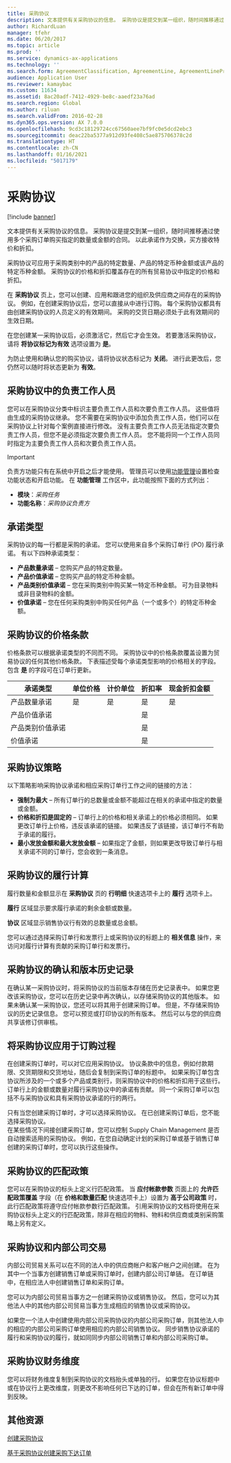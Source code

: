 ```yaml
---
title: 采购协议
description: 文本提供有关采购协议的信息。 采购协议是提交到某一组织，随时间推移通过使用多个采购订单购买指定的数量或金额的合同。 以此承诺作为交换，买方接收特价和折扣。
author: RichardLuan
manager: tfehr
ms.date: 06/20/2017
ms.topic: article
ms.prod: ''
ms.service: dynamics-ax-applications
ms.technology: ''
ms.search.form: AgreementClassification, AgreementLine, AgreementLinePrompt, PurchAgreement, PurchAgreementCreate, PurchAgreementGenerateReleaseOrder, PurchAgreementHistory, PurchAgreementInvoiceJournal, PurchLine, AgreementLines
audience: Application User
ms.reviewer: kamaybac
ms.custom: 11634
ms.assetid: 8ac20adf-7412-4929-be8c-aaedf23a76ad
ms.search.region: Global
ms.author: riluan
ms.search.validFrom: 2016-02-28
ms.dyn365.ops.version: AX 7.0.0
ms.openlocfilehash: 9cd3c18129724cc67560aee7bf9fc0e5dcd2ebc3
ms.sourcegitcommit: deac22ba5377a912d93fe408c5ae875706378c2d
ms.translationtype: HT
ms.contentlocale: zh-CN
ms.lasthandoff: 01/16/2021
ms.locfileid: "5017179"
---
```

# <a name="purchase-agreements"></a>采购协议

[!include [banner](../includes/banner.md)]

文本提供有关采购协议的信息。 采购协议是提交到某一组织，随时间推移通过使用多个采购订单购买指定的数量或金额的合同。 以此承诺作为交换，买方接收特价和折扣。 

采购协议可应用于采购类别中的产品的特定数量、产品的特定币种金额或该产品的特定币种金额。 采购协议的价格和折扣覆盖存在的所有贸易协议中指定的价格和折扣。  

在 **采购协议** 页上，您可以创建、应用和跟进您的组织及供应商之间存在的采购协议。 例如，在创建采购协议后，您可以直接从中进行订购。 每个采购协议都具有由创建采购协议的人员定义的有效期间。 采购的交货日期必须处于此有效期间的生效日期。  

在您创建某一采购协议后，必须激活它，然后它才会生效。 若要激活采购协议，请将 **将协议标记为有效** 选项设置为 **是**。 

为防止使用和确认您的购买协议，请将协议状态标记为 **关闭**。 进行此更改后，您仍然可以随时将状态更新为 **有效**。

## <a name="responsible-workers-on-purchase-agreements"></a>采购协议中的负责工作人员

您可以在采购协议分类中标识主要负责工作人员和次要负责工作人员。 这些值将由生成的采购协议继承。 您不需要在采购协议中添加负责工作人员，他们可以在采购协议上针对每个案例直接进行修改。 没有主要负责工作人员无法指定次要负责工作人员，但您不是必须指定次要负责工作人员。 您不能将同一个工作人员同时指定为主要负责工作人员和次要负责工作人员。

> [!IMPORTANT]
> 负责方功能只有在系统中开启之后才能使用。 管理员可以使用[功能管理](../../fin-ops-core/fin-ops/get-started/feature-management/feature-management-overview.md)设置检查功能状态和开启功能。 在 **功能管理** 工作区中，此功能按照下面的方式列出：
> 
> - **模块**：*采购任务*
> - **功能名称**：*采购协议负责方*

## <a name="commitment-types"></a>承诺类型
采购协议的每一行都是采购的承诺。 您可以使用来自多个采购订单行 (PO) 履行承诺。 有以下四种承诺类型：

-   **产品数量承诺** – 您购买产品的特定数量。
-   **产品价值承诺** – 您购买产品的特定币种金额。
-   **产品类别价值承诺** – 您在采购类别中购买某一特定币种金额。 可为目录物料或非目录物料的金额。
-   **价值承诺** – 您在任何采购类别中购买任何产品（一个或多个）的特定币种金额。

## <a name="pricing-terms-for-purchase-agreements"></a>采购协议的价格条款
价格条款可以根据承诺类型的不同而不同。 采购协议中的价格条款覆盖设置为贸易协议的任何其他价格条款。 下表描述受每个承诺类型影响的价格相关的字段。 包含 **是** 的字段可在订单行更新。

| 承诺类型                   | 单位价格 | 计价单位 | 折扣率 | 现金折扣金额 |
|-----------------------------------|------------|------------|------------------|----------------------|
| 产品数量承诺       | 是        | 是        | 是              | 是                  |
| 产品价值承诺          |            |            | 是              |                      |
| 产品类别价值承诺 |            |            | 是              |                      |
| 价值承诺                  |            |            | 是              |                      |

## <a name="policies-for-purchase-agreements"></a>采购协议策略
以下策略影响采购协议承诺和相应采购订单行工作之间的链接的方法：

-   **强制为最大** – 所有订单行的总数量或金额不能超过在相关的承诺中指定的数量或金额。
-   **价格和折扣是固定的** – 订单行上的价格和相关承诺上的价格必须相同。 如果更改订单行上价格，违反该承诺的链接。 如果违反了该链接，该订单行不有助于承诺的履行。
-   **最小发放金额和最大发放金额** – 如果指定了金额，则如果更改导致订单行与相关承诺不同的订单行，您会收到一条消息。

## <a name="fulfillment-calculations-for-purchase-agreements"></a>采购协议的履行计算
履行数量和金额显示在 **采购协议** 页的 **行明细** 快速选项卡上的 **履行** 选项卡上。  

**履行** 区域显示要求履行承诺的剩余金额或数量。  

**协议** 区域显示销售协议行有效的总数量或总金额。  

您可以通过选择采购订单行和发票行上或采购协议的标题上的 **相关信息** 操作，来访问对履行计算有贡献的采购订单行和发票行。

## <a name="confirmations-and-version-history-for-purchase-agreements"></a>采购协议的确认和版本历史记录
在确认某一采购协议时，将采购协议的当前版本存储在历史记录表中。 如果您更改该采购协议，您可以在历史记录中再次确认，以存储采购协议的其他版本。 如果未确认某一采购协议，您还可以将其用于创建采购订单。 但是，不存储采购协议的历史记录信息。 您可以预览或打印协议的所有版本。 然后可以与您的供应商共享该修订供审核。

## <a name="applying-purchase-agreements-in-the-ordering-process"></a>将采购协议应用于订购过程
在创建采购订单时，可以对它应用采购协议。 协议条款中的信息，例如付款期限、交货期限和交货地址，随后会复制到采购订单的标题中。 如果采购订单包含协议所涉及的一个或多个产品或类别行，则采购协议中的价格和折扣用于这些行。 订单行上的金额或数量对履行采购协议中的承诺有贡献。 同一个采购订单可以包括不与采购协议和具有采购协议承诺的行的两行。  

只有当您创建采购订单时，才可以选择采购协议。 在已创建采购订单后，您不能选择采购协议。  
在某些情况下间接创建采购订单，您可以控制 Supply Chain Management 是否自动搜索适用的采购协议。 例如，在您自动确定计划的采购订单或基于销售订单创建的采购订单时，您可以执行这些操作。

## <a name="matching-policy-on-purchase-agreements"></a>采购协议的匹配政策
您可以在采购协议的标头上定义行匹配政策。 当 **应付帐款参数** 页面上的 **允许匹配政策覆盖** 字段（在 **价格和数量匹配** 快速选项卡上）设置为 **高于公司政策** 时，此行匹配政策将遵守应付帐款参数行匹配政策。 引用采购协议的文档将使用在采购协议标头上定义的行匹配政策，除非在相应的物料、物料和供应商或类别采购策略上另有定义。

## <a name="purchase-agreements-and-intercompany-trade"></a>采购协议和内部公司交易
内部公司贸易关系可以在不同的法人中的供应商帐户和客户帐户之间创建。 在为其中一个当事方创建销售订单或采购订单时，创建内部公司订单链。 在订单链中，在相应法人中创建销售订单和采购订单。  

您可以为内部公司贸易当事方之一创建采购协议或销售协议。 然后，您可以为其他法人中的其他内部公司贸易当事方生成相应的销售协议或采购协议。  

如果您一个法人中创建使用内部公司采购协议的内部公司采购订单，则其他法人中的相应的内部公司采购订单使用相应的内部公司销售协议。 同步销售协议承诺的履行和采购协议的履行，就如同同步内部公司销售订单和内部公司采购订单。

## <a name="financial-dimensions-on-purchase-agreements"></a>采购协议财务维度
您可以将财务维度复制到采购协议的文档抬头或单独的行。 如果您在协议标题中或在协议行上更改维度，则更改不影响任何已下达的订单，但会在所有新订单中得到反映。

<a name="additional-resources"></a>其他资源
--------

[创建采购协议](tasks/create-purchase-agreement.md)

[基于采购协议创建采购下达订单](tasks/create-purchase-release-order-purchase-agreement.md)



